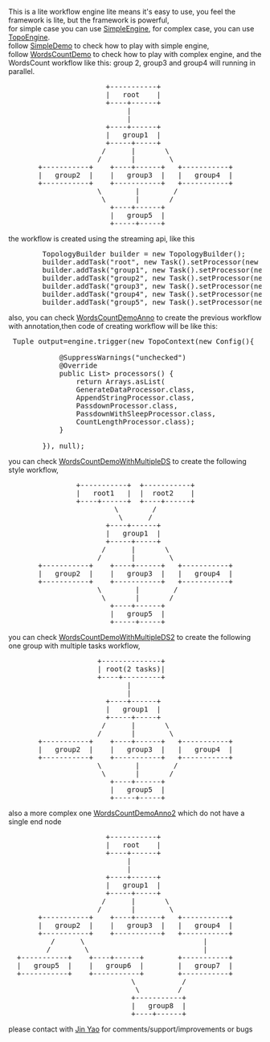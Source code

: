 This is a lite workflow engine
lite means it's easy to use, you feel the framework is lite, but the framework is powerful, <br>
for simple case you can use <a href="https://github.com/jinstudio/litengine/blob/master/src/main/java/com/paypal/litengine/engine/SimpleEngine.java">SimpleEngine</a>,
for complex case, you can use <a href="https://github.com/jinstudio/litengine/blob/master/src/main/java/com/paypal/litengine/engine/TopologyEngine.java">TopoEngine</a>.<br>
follow <a href="https://github.com/jinstudio/litengine/blob/master/src/main/java/com/paypal/litengine/demo/simple/SimpleDemo.java">SimpleDemo</a> to check how to play with simple engine,<br>
follow <a href="https://github.com/jinstudio/litengine/blob/master/src/main/java/com/paypal/litengine/demo/complex/WordsCountDemo.java">WordsCountDemo</a> to check how to play with complex engine,
and the WordsCount workflow like this:
group 2, group3 and group4 will running in parallel.
<pre>
                       +-----------+
                       |   root    |
                       +----+------+
                            |
                            |
                       +----+------+
                       |   group1  |
                       +-----+-----+
                      /      |       \
                     /       |        \
       +-----------+    +----+------+   +-----------+
       |   group2  |    |   group3  |   |   group4  |
       +-----------+    +-----------+   +-----------+
                     \        |        /
                      \       |       /
                        +----+------+
                        |   group5  |
                        +-----+-----+
</pre>
the workflow is created using the streaming api, like this 
<pre>
		TopologyBuilder builder = new TopologyBuilder();
        builder.addTask("root", new Task().setProcessor(new GenerateDataProcessor()));
        builder.addTask("group1", new Task().setProcessor(new AppendStringProcessor())).wait("root");
        builder.addTask("group2", new Task().setProcessor(new PassdownProcessor())).wait("group1");
        builder.addTask("group3", new Task().setProcessor(new PassdownProcessor())).wait("group1");
        builder.addTask("group4", new Task().setProcessor(new PassdownWithSleepProcessor())).wait("group1");
        builder.addTask("group5", new Task().setProcessor(new CountLengthProcessor())).wait("group2").wait("group3").wait("group4");
</pre>                        
also, you can check <a href="https://github.com/jinstudio/litengine/blob/master/src/main/java/com/paypal/litengine/demo/complex/WordsCountDemoAnno.java">WordsCountDemoAnno</a> to create the previous workflow with annotation,then code of creating workflow will be like this:
<pre>
 Tuple output=engine.trigger(new TopoContext(new Config(){

			@SuppressWarnings("unchecked")
			@Override
			public List<Class<? extends TaskProcessor>> processors() {
				return Arrays.asList(
				GenerateDataProcessor.class,
				AppendStringProcessor.class,
				PassdownProcessor.class,
				PassdownWithSleepProcessor.class,
				CountLengthProcessor.class);
			}
        	
        }), null);
</pre>

you can check <a href="https://github.com/jinstudio/litengine/blob/master/src/main/java/com/paypal/litengine/demo/complex/WordsCountDemoWithMultipleDS.java">WordsCountDemoWithMultipleDS</a> to create the following style workflow,
 <pre>
                +-----------+  +-----------+ 
                |   root1   |  |  root2    |
                +----+------+  +----+------+
                         \        /
                          \      /
                       +----+------+
                       |   group1  |
                       +-----+-----+
                      /      |       \
                     /       |        \
       +-----------+    +----+------+   +-----------+
       |   group2  |    |   group3  |   |   group4  |
       +-----------+    +-----------+   +-----------+
                     \        |        /
                      \       |       /
                        +----+------+
                        |   group5  |
                        +-----+-----+
</pre>
you can check <a href="https://github.com/jinstudio/litengine/blob/master/src/main/java/com/paypal/litengine/demo/complex/WordsCountDemoWithMultipleDS2.java">WordsCountDemoWithMultipleDS2</a> to create the following one group with multiple tasks workflow,

<pre>
                     +--------------+                                       
                     | root(2 tasks)|                                    
                     +----+---------+                             
                            |
                            |
                       +----+------+
                       |   group1  |
                       +-----+-----+
                      /      |       \
                     /       |        \
       +-----------+    +----+------+   +-----------+
       |   group2  |    |   group3  |   |   group4  |
       +-----------+    +-----------+   +-----------+
                     \        |        /
                      \       |       /
                        +----+------+
                        |   group5  |
                        +-----+-----+
</pre>

also a more complex one <a href="https://github.com/jinstudio/litengine/blob/master/src/main/java/com/paypal/litengine/demo/complex/WordsCountDemoAnno2.java">WordsCountDemoAnno2</a>  which do not have a single end node
<pre>
                       +-----------+                                       
                       |   root    |                                    
                       +----+------+                             
                            |
                            |
                       +----+------+
                       |   group1  |
                       +-----+-----+
                      /      |       \
                     /       |        \
       +-----------+    +----+------+   +-----------+
       |   group2  |    |   group3  |   |   group4  |
       +-----------+    +-----------+   +-----------+
          /      \                            |
         /        \                           |
  +-----------+    +----+------+        +-----------+
  |   group5  |    |   group6  |        |   group7  |
  +-----------+    +-----------+        +-----------+ 
                             \           /
                              \         /
                             +-----------+                                       
                             |   group8  |                                    
                             +----+------+                 
</pre>

please contact with <a href="mailto:jstudio.yao@gmail.com?subject=[litengine]">Jin Yao</a> for comments/support/improvements or bugs
